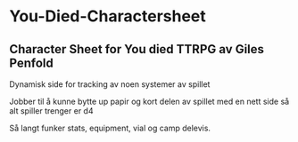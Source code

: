 ﻿# You-Died-Charactersheet

## Character Sheet for You died TTRPG av Giles Penfold

Dynamisk side for tracking av noen systemer av spillet

Jobber til å kunne bytte up papir og kort delen av spillet med en nett side så alt spiller trenger er d4

Så langt funker stats, equipment, vial og camp delevis.
